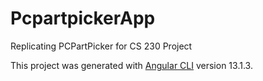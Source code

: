 # PcpartpickerApp

Replicating PCPartPicker for CS 230 Project

This project was generated with [Angular CLI](https://github.com/angular/angular-cli) version 13.1.3.
